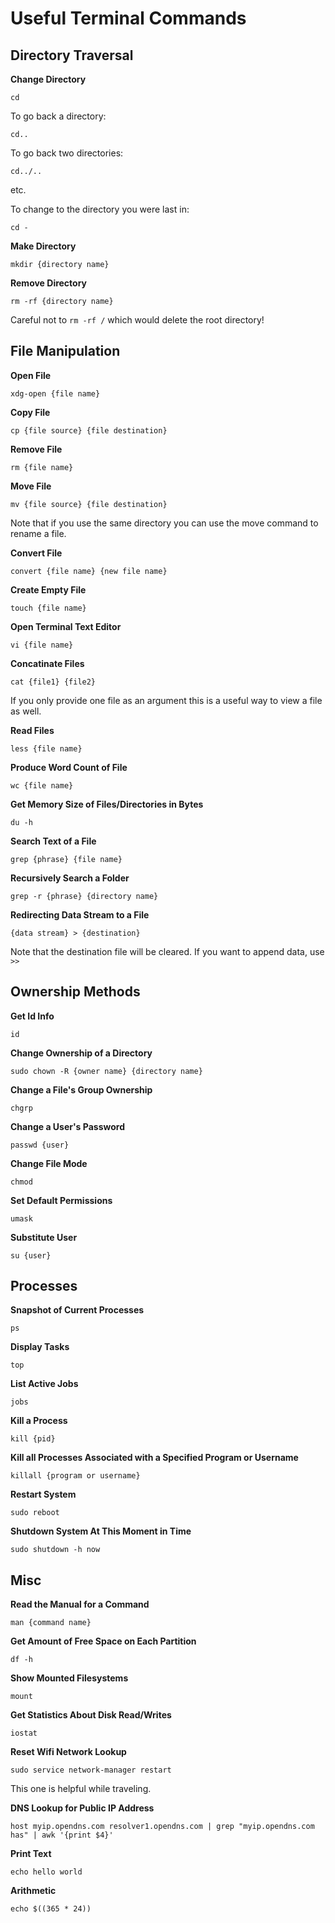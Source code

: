 # Useful Terminal Commands

## Directory Traversal

**Change Directory**

`cd`

To go back a directory:

`cd..`

To go back two directories:

`cd../..`

etc.

To change to the directory you were last in:

`cd -`

**Make Directory**

`mkdir {directory name}`

**Remove Directory**

`rm -rf {directory name}`

Careful not to `rm -rf /` which would delete the root directory!

## File Manipulation

**Open File**

`xdg-open {file name}`

**Copy File**

`cp {file source} {file destination}`

**Remove File**

`rm {file name}`

**Move File**

`mv {file source} {file destination}`

Note that if you use the same directory you can use the move command to rename a file.

**Convert File**

`convert {file name} {new file name}`

**Create Empty File**

`touch {file name}`

**Open Terminal Text Editor**

`vi {file name}`

**Concatinate Files**

`cat {file1} {file2}`

If you only provide one file as an argument this is a useful way to view a file as well.

**Read Files**

`less {file name}`

**Produce Word Count of File**

`wc {file name}`

**Get Memory Size of Files/Directories in Bytes**

`du -h`

**Search Text of a File**

`grep {phrase} {file name}`

**Recursively Search a Folder**

`grep -r {phrase} {directory name}`

**Redirecting Data Stream to a File**

`{data stream} > {destination}`

Note that the destination file will be cleared. If you want to append data, use `>>`

## Ownership Methods

**Get Id Info**

`id`

**Change Ownership of a Directory**

`sudo chown -R {owner name} {directory name}`

**Change a File's Group Ownership**

`chgrp`

**Change a User's Password**

`passwd {user}`

**Change File Mode**

`chmod`

**Set Default Permissions**

`umask`

**Substitute User**

`su {user}`

## Processes

**Snapshot of Current Processes**

`ps`

**Display Tasks**

`top`

**List Active Jobs**

`jobs`

**Kill a Process**

`kill {pid}`

**Kill all Processes Associated with a Specified Program or Username**

`killall {program or username}`

**Restart System**

`sudo reboot`

**Shutdown System At This Moment in Time**

`sudo shutdown -h now`

## Misc

**Read the Manual for a Command**

`man {command name}`

**Get Amount of Free Space on Each Partition**

`df -h`

**Show Mounted Filesystems**

`mount`

**Get Statistics About Disk Read/Writes**

`iostat`

**Reset Wifi Network Lookup**

`sudo service network-manager restart`

This one is helpful while traveling.

**DNS Lookup for Public IP Address**

`host myip.opendns.com resolver1.opendns.com | grep "myip.opendns.com has" | awk '{print $4}'`

**Print Text**

`echo hello world`

**Arithmetic**

`echo $((365 * 24))`
